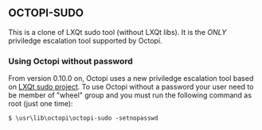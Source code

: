 ## OCTOPI-SUDO

This is a clone of LXQt sudo tool (without LXQt libs). It is the *ONLY* priviledge escalation tool supported by Octopi.

### Using Octopi without password

From version 0.10.0 on, Octopi uses a new priviledge escalation tool based on [LXQt sudo project](https://github.com/lxqt/lxqt-sudo).
To use Octopi without a password your user need to be member of "wheel" group and you must run the
following command as root (just one time):

```
$ \usr\lib\octopi\octopi-sudo -setnopasswd
```
